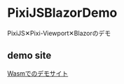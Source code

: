 # PixiJSBlazorDemo
PixiJS✕Pixi-Viewport✕Blazorのデモ
## demo site
[Wasmでのデモサイト](https://yukimakura.github.io/PixiJSBlazorDemo/)